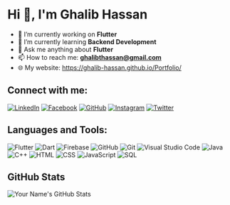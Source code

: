 
# Hi 👋, I'm Ghalib Hassan

- 🔭 I’m currently working on **Flutter**
- 🌱 I’m currently learning **Backend Development**
- 💬 Ask me anything about **Flutter**
- 📫 How to reach me: **ghalibthassan@gmail.com**
- 🌐 My website: https://ghalib-hassan.github.io/Portfolio/

## Connect with me:

[![LinkedIn](https://img.shields.io/badge/LinkedIn-0077B5?style=for-the-badge&logo=linkedin&logoColor=white)](https://www.linkedin.com/in/ghalib-hassan)
[![Facebook](https://img.shields.io/badge/Facebook-1877F2?style=for-the-badge&logo=facebook&logoColor=white)](https://www.facebook.com/ghalib.hassan.2003)
[![GitHub](https://img.shields.io/badge/GitHub-333?style=for-the-badge&logo=github&logoColor=white)](https://github.com/ghalib-Hassan)
[![Instagram](https://img.shields.io/badge/Instagram-E4405F?style=for-the-badge&logo=instagram&logoColor=white)](https://www.instagram.com/ghalib_hassan123/)
[![Twitter](https://img.shields.io/badge/Twitter-1DA1F2?style=for-the-badge&logo=twitter&logoColor=white)](https://x.com/GhalibH14N?t=GmWDBo9mAdvt-x5T1R76Qg&s=09)


## Languages and Tools:

![Flutter](https://img.shields.io/badge/Flutter-02569B?style=for-the-badge&logo=flutter&logoColor=white)
![Dart](https://img.shields.io/badge/Dart-0175C2?style=for-the-badge&logo=dart&logoColor=white)
![Firebase](https://img.shields.io/badge/Firebase-FFCA28?style=for-the-badge&logo=firebase&logoColor=black)
![GitHub](https://img.shields.io/badge/GitHub-333?style=for-the-badge&logo=github&logoColor=white)
![Git](https://img.shields.io/badge/Git-F05032?style=for-the-badge&logo=git&logoColor=white)
![Visual Studio Code](https://img.shields.io/badge/Visual_Studio_Code-007ACC?style=for-the-badge&logo=visual-studio-code&logoColor=white)
![Java](https://img.shields.io/badge/Java-ED8B00?style=for-the-badge&logo=java&logoColor=white)
![C++](https://img.shields.io/badge/C%2B%2B-00599C?style=for-the-badge&logo=c%2B%2B&logoColor=white)
![HTML](https://img.shields.io/badge/HTML5-E34F26?style=for-the-badge&logo=html5&logoColor=white)
![CSS](https://img.shields.io/badge/CSS3-1572B6?style=for-the-badge&logo=css3&logoColor=white)
![JavaScript](https://img.shields.io/badge/JavaScript-F7DF1E?style=for-the-badge&logo=javascript&logoColor=black)
![SQL](https://img.shields.io/badge/SQL-336791?style=for-the-badge&logo=postgresql&logoColor=white)

## GitHub Stats


![Your Name's GitHub Stats](https://github-readme-stats.vercel.app/api?username=Ghalib-Hassan&show_icons=true&theme=dark)
